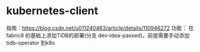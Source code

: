 # kubernetes-client
指南：https://blog.csdn.net/u011240463/article/details/110946272
功能： 在fabric8 的基础上添加TiDB的部署(分支 dev-idea-passed)，前提需要手动添加tidb-operator 到k8s
